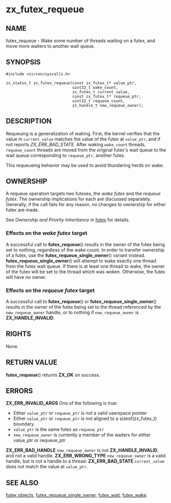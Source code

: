 # zx_futex_requeue

## NAME

<!-- Updated by update-docs-from-abigen, do not edit. -->

futex_requeue - Wake some number of threads waiting on a futex, and move more waiters to another wait queue.

## SYNOPSIS

<!-- Updated by update-docs-from-abigen, do not edit. -->

```
#include <zircon/syscalls.h>

zx_status_t zx_futex_requeue(const zx_futex_t* value_ptr,
                             uint32_t wake_count,
                             zx_futex_t current_value,
                             const zx_futex_t* requeue_ptr,
                             uint32_t requeue_count,
                             zx_handle_t new_requeue_owner);
```

## DESCRIPTION

Requeuing is a generalization of waking. First, the kernel verifies
that the value in `current_value` matches the value of the futex at
`value_ptr`, and if not reports *ZX_ERR_BAD_STATE*. After waking `wake_count`
threads, `requeue_count` threads are moved from the original futex's
wait queue to the wait queue corresponding to `requeue_ptr`, another
futex.

This requeueing behavior may be used to avoid thundering herds on wake.

## OWNERSHIP

A requeue operation targets two futexes, the _wake futex_ and the _requeue
futex_.  The ownership implications for each are discussed separately.
Generally, if the call fails for any reason, no changes to ownership for either
futex are made.

See *Ownership and Priority Inheritance* in [futex](../objects/futex.md) for
details.

### Effects on the _wake futex_ target

A successful call to **futex_requeue**() results in the owner of the futex being
set to nothing, regardless of the wake count.  In order to transfer ownership of
a futex, use the **futex_requeue_single_owner**() variant instead.
**futex_requeue_single_owner**() will attempt to wake exactly one thread from the
futex wait queue.  If there is at least one thread to wake, the owner of the futex will be
set to the thread which was woken.  Otherwise, the futex
will have no owner.

### Effects on the _requeue futex_ target

A successful call to **futex_requeue**() or **futex_requeue_single_owner**()
results in the owner of the futex being set to the thread referenced by the
`new_requeue_owner` handle, or to nothing if `new_requeue_owner` is
**ZX_HANDLE_INVALID**.

## RIGHTS

<!-- Updated by update-docs-from-abigen, do not edit. -->

None.

## RETURN VALUE

**futex_requeue**() returns **ZX_OK** on success.

## ERRORS

**ZX_ERR_INVALID_ARGS**  One of the following is true:
+ Either `value_ptr` or `requeue_ptr` is not a valid userspace pointer
+ Either `value_ptr` or `requeue_ptr` is not aligned to a sizeof(zx_futex_t) boundary.
+ `value_ptr` is the same futex as `requeue_ptr`
+ `new_requeue_owner` is currently a member of the waiters for either value_ptr or requeue_ptr

**ZX_ERR_BAD_HANDLE**  `new_requeue_owner` is not **ZX_HANDLE_INVALID**, and not a valid handle.
**ZX_ERR_WRONG_TYPE**  `new_requeue_owner` is a valid handle, but is not a handle to a thread.
**ZX_ERR_BAD_STATE**  `current_value` does not match the value at `value_ptr`.

## SEE ALSO

[futex objects](../objects/futex.md),
[futex_requeue_single_owner](futex_requeue_single_owner.md),
[futex_wait](futex_wait.md),
[futex_wake](futex_wake.md).

